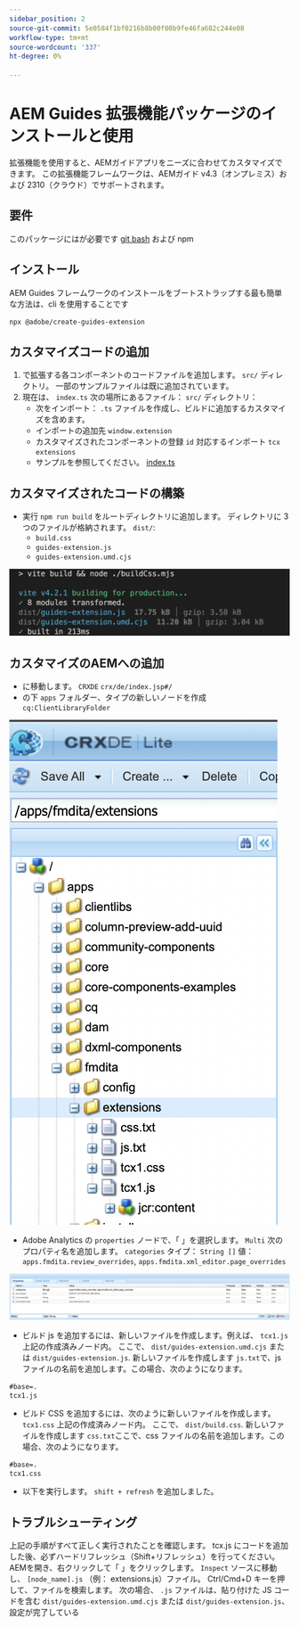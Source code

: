 ```yaml
---
sidebar_position: 2
source-git-commit: 5e0584f1bf0216b8b00f00b9fe46fa682c244e08
workflow-type: tm+mt
source-wordcount: '337'
ht-degree: 0%

---
```



# AEM Guides 拡張機能パッケージのインストールと使用

拡張機能を使用すると、AEMガイドアプリをニーズに合わせてカスタマイズできます。 この拡張機能フレームワークは、AEMガイド v4.3（オンプレミス）および 2310（クラウド）でサポートされます。

## 要件

このパッケージにはが必要です [git bash](https://github.com/git-guides/install-git) および npm

## インストール

AEM Guides フレームワークのインストールをブートストラップする最も簡単な方法は、cli を使用することです

```bash
npx @adobe/create-guides-extension
```

## カスタマイズコードの追加

1. で拡張する各コンポーネントのコードファイルを追加します。 `src/` ディレクトリ。 一部のサンプルファイルは既に追加されています。
2. 現在は、 `index.ts` 次の場所にあるファイル： `src/` ディレクトリ：
   - 次をインポート： `.ts` ファイルを作成し、ビルドに追加するカスタマイズを含めます。
   - インポートの追加先 `window.extension`
   - カスタマイズされたコンポーネントの登録 `id` 対応するインポート `tcx extensions`
   - サンプルを参照してください。 [index.ts](../../../src/index.ts)

## カスタマイズされたコードの構築

- 実行 `npm run build` をルートディレクトリに追加します。 ディレクトリに 3 つのファイルが格納されます。 `dist/`:
   - `build.css`
   - `guides-extension.js`
   - `guides-extension.umd.cjs`

![ビルド出力](./../imgs/build_output.png)

## カスタマイズのAEMへの追加

- に移動します。 `CRXDE` `crx/de/index.jsp#/`
- の下 `apps` フォルダー、タイプの新しいノードを作成 `cq:ClientLibraryFolder`

![フォルダー構造](./../imgs/crxde_folder_structure.png)

- Adobe Analytics の `properties` ノードで、「 」を選択します。 `Multi` 次のプロパティ名を追加します。 `categories`
タイプ： `String []`
値： `apps.fmdita.review_overrides`, `apps.fmdita.xml_editor.page_overrides`

![フォルダーのプロパティ](./../imgs/crxde_folder_properties.png)

- ビルド js を追加するには、新しいファイルを作成します。例えば、 `tcx1.js` 上記の作成済みノード内。 ここで、 `dist/guides-extension.umd.cjs` または `dist/guides-extension.js`. 新しいファイルを作成します `js.txt`で、js ファイルの名前を追加します。この場合、次のようになります。

```t
#base=.
tcx1.js
```

- ビルド CSS を追加するには、次のように新しいファイルを作成します。 `tcx1.css` 上記の作成済みノード内。 ここで、 `dist/build.css`. 新しいファイルを作成します `css.txt`ここで、css ファイルの名前を追加します。この場合、次のようになります。

```t
#base=.
tcx1.css
```

- 以下を実行します。 `shift + refresh` を追加しました。

## トラブルシューティング

上記の手順がすべて正しく実行されたことを確認します。
tcx.js にコードを追加した後、必ずハードリフレッシュ（Shift+リフレッシュ）を行ってください。
AEMを開き、右クリックして「 」をクリックします。 `Inspect`
ソースに移動し、 `[node_name].js` （例： extensions.js）ファイル。 Ctrl/Cmd+D キーを押して、ファイルを検索します。 次の場合、 `.js` ファイルは、貼り付けた JS コードを含む `dist/guides-extension.umd.cjs` または `dist/guides-extension.js`、設定が完了している
